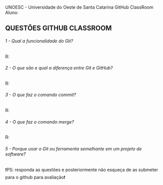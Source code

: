 ﻿UNOESC - Universidade do Oeste de Santa Catarina
GitHub ClassRoom
Aluno:





##                                                    **QUESTÕES GITHUB CLASSROOM**






###### 1 - Qual a funcionalidade do Git?
R: 




###### 2 - O que são e qual a diferença entre Git e GitHub?
R:




###### 3 - O que faz o comando commit?
R:




###### 4 - O que faz o comando merge?
R:




###### 5 - Porque usar o Git ou ferramenta semelhante em um projeto de software?










:exclamation:PS: responda as questões e posteriormente não esqueça de as submeter para o github para avaliação:exclamation:
